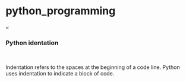 # python_programming
<<br>
<h3> Python identation</h3>
<br>
<p>Indentation refers to the spaces at the beginning of a code line.
Python uses indentation to indicate a block of code.
</p>